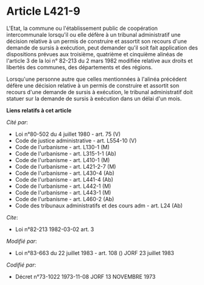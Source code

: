 # Article L421-9

L'Etat, la commune ou l'établissement public de coopération intercommunale lorsqu'il ou elle défère à un tribunal
administratif une décision relative à un permis de construire et assortit son recours d'une demande de sursis à exécution,
peut demander qu'il soit fait application des dispositions prévues aux troisième, quatrième et cinquième alinéas de l'article
3 de la loi n° 82-213 du 2 mars 1982 modifiée relative aux droits et libertés des communes, des départements et des régions.

Lorsqu'une personne autre que celles mentionnées à l'alinéa précédent défère une décision relative à un permis de construire
et assortit son recours d'une demande de sursis à exécution, le tribunal administratif doit statuer sur la demande de sursis
à exécution dans un délai d'un mois.

**Liens relatifs à cet article**

_Cité par_:

  - Loi n°80-502 du 4 juillet 1980 - art. 75 (V)
  - Code de justice administrative - art. L554-10 (V)
  - Code de l'urbanisme - art. L130-1 (M)
  - Code de l'urbanisme - art. L315-1-1 (Ab)
  - Code de l'urbanisme - art. L410-1 (M)
  - Code de l'urbanisme - art. L421-2-7 (M)
  - Code de l'urbanisme - art. L430-4 (Ab)
  - Code de l'urbanisme - art. L441-4 (Ab)
  - Code de l'urbanisme - art. L442-1 (M)
  - Code de l'urbanisme - art. L443-1 (M)
  - Code de l'urbanisme - art. L460-2 (Ab)
  - Code des tribunaux administratifs et des cours adm - art. L24 (Ab)

_Cite_:

  - Loi n°82-213 1982-03-02 art. 3

_Modifié par_:

  - Loi n°83-663 du 22 juillet 1983 - art. 108 () JORF 23 juillet 1983

_Codifié par_:

  - Décret n°73-1022 1973-11-08 JORF 13 NOVEMBRE 1973
